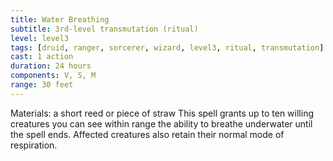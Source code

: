 ```yaml
---
title: Water Breathing
subtitle: 3rd-level transmutation (ritual)
level: level3
tags: [druid, ranger, sorcerer, wizard, level3, ritual, transmutation]
cast: 1 action
duration: 24 hours
components: V, S, M
range: 30 feet
---
```

Materials: a short reed or piece of straw
This spell grants up to ten willing creatures you can see within range the ability to breathe underwater until the spell ends. Affected creatures also retain their normal mode of respiration.